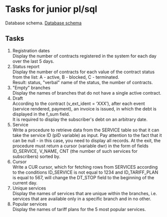 # Tasks for junior pl/sql

Database schema.
[Database schema](readme-imgs/schema.png)

## Tasks
1. Registration dates <br>
Display the number of contracts registered in the system for each day over the last 5 days.
2. Status report <br>
Display the number of contracts for each value of the contract status from the list: A - active, B - blocked, C - terminated. <br>
Result: status, "verbal" name of the status, the number of contracts.
3. "Empty" branches <br>
Display the names of branches that do not have a single active contract.
4. Draft <br>
According to the contract (v_ext_ident = ‘XXX’), after each event (service rendered, payment), an invoice is issued, in which the debt is displayed in the f_sum field. <br>
It is required to display the subscriber's debt on an arbitrary date.
5. Service <br>
Write a procedure to retrieve data from the SERVICE table so that it can take the service ID (pID variable) as input. Pay attention to the fact that it can be null - in this case, you need to display all records. At the exit, the procedure must return a cursor (variable dwr) in the form of fields ID_SERVICE, V_NAME, CNT (the number of such services for subscribers) sorted by.
6. Cursor <br>
Write a CUR cursor, which for fetching rows from SERVICES according to the conditions ID_SERVICE is not equal to 1234 and ID_TARIFF_PLAN is equal to 567, will change the DT_STOP field to the beginning of the current day.
7. Unique services <br>
Display the names of services that are unique within the branches, i.e.
services that are available only in a specific branch and in no other.
8. Popular services <br>
Display the names of tariff plans for the 5 most popular services.


